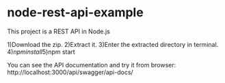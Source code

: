 # node-rest-api-example
This project is a REST API in Node.js

1)Download the zip.
2)Extract it.
3)Enter the extracted directory in terminal.
4)$npm install
5)$npm start

You can see the API documentation and try it from browser:
http://localhost:3000/api/swagger/api-docs/